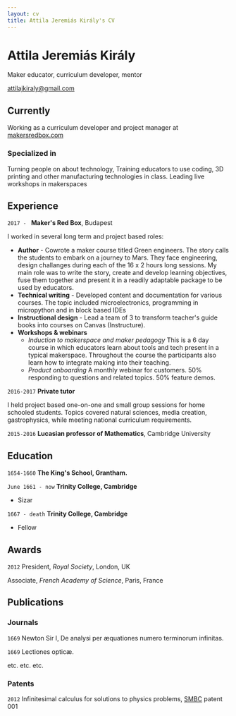 ```yaml
---
layout: cv
title: Attila Jeremiás Király's CV
---
```

# Attila Jeremiás Király
Maker educator, curriculum developer, mentor

<div id="webaddress">
  <a href="mailto:attilajkiraly@gmail.com">attilajkiraly@gmail.com</a>
</div>


## Currently

Working as a curriculum developer and project manager at [makersredbox.com](https://www.makersredbox.com)

### Specialized in

Turning people on about technology, Training educators to use coding, 3D printing and other manufacturing technologies in class. Leading live workshops in makerspaces

## Experience

`2017 - `
**Maker's Red Box**, Budapest

I worked in several long term and project based roles:
- **Author** - Cowrote a maker course titled Green engineers. The story calls the students to embark on a journey to Mars. They face engineering, design challanges during each of the 16 x 2 hours long sessions. My main role was to write the story, create and develop learning objectives, fuse them together and present it in a readily adaptable package to be used by educators. 
- **Technical writing** - Developed content and documentation for various courses. The topic included microelectronics, programming in micropython and in block based IDEs
- **Instructional design** - Lead a team of 3 to transform teacher's guide books into courses on Canvas (Instructure).
- **Workshops & webinars**
    - *Induction to makerspace and maker pedagogy*
    This is a 6 day course in which educators learn about tools and tech present in a typical makerspace.
    Throughout the course the participants also learn how to integrate making into their teaching.
    - *Product onboarding*
    A monthly webinar for customers. 50% responding to questions and related topics. 50% feature demos.

`2016-2017`
**Private tutor**

I held project based one-on-one and small group sessions for home schooled students. Topics covered natural sciences, media creation, gastrophysics, while meeting national curriculum requirements.

`2015-2016`
__Lucasian professor of Mathematics__, Cambridge University

## Education

`1654-1660`
__The King's School, Grantham.__

`June 1661 - now`
__Trinity College, Cambridge__

- Sizar

`1667 - death`
__Trinity College, Cambridge__

- Fellow



## Awards

`2012`
President, *Royal Society*, London, UK

Associate, *French Academy of Science*, Paris, France



## Publications

<!-- A list is also available [online](http://scholar.google.co.uk/citations?user=LTOTl0YAAAAJ) -->

### Journals

`1669`
Newton Sir I, De analysi per æquationes numero terminorum infinitas. 

`1669`
Lectiones opticæ.

etc. etc. etc.

### Patents

`2012`
Infinitesimal calculus for solutions to physics problems, [SMBC](http://www.techdirt.com/articles/20121011/09312820678/if-patents-had-been-around-time-newton.shtml) patent 001



<!-- ### Footer

Last updated: May 2013 -->


